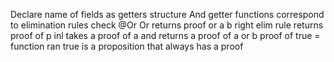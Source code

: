 Declare name of fields as getters
structure And
getter functions correspond to elimination rules
check @Or
Or returns proof or a b
right elim rule returns proof of p
inl takes a proof of a and returns a proof of a or b
proof of true = function ran
true is a proposition that always has a proof